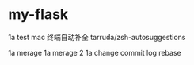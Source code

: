 # my-flask
1a test
mac 终端自动补全
tarruda/zsh-autosuggestions

1a merage
1a merage 2
1a change commit log
rebase
